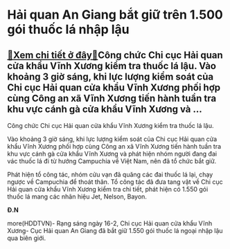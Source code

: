 Hải quan An Giang bắt giữ trên 1.500 gói thuốc lá nhập lậu
==========================================================

[:gift:Xem chi tiết ở đây:gift:](https://hddtvn.com/hai-quan-an-giang-bat-giu-tren-1-500-goi-thuoc-la-nhap-lau/)Công chức Chi cục Hải quan cửa khẩu Vĩnh Xương kiểm tra thuốc lá lậu. Vào khoảng 3 giờ sáng, khi lực lượng kiểm soát của Chi cục Hải quan cửa khẩu Vĩnh Xương phối hợp cùng Công an xã Vĩnh Xương tiến hành tuần tra khu vực cánh gà cửa khẩu Vĩnh Xương và …
-------------------------------------------------------------------------------------------------------------------------------------------------------------------------------------------------------------------------------------------------------------







 






 Công chức Chi cục Hải quan cửa khẩu Vĩnh Xương kiểm tra thuốc lá lậu. 


Vào khoảng 3 giờ sáng, khi lực lượng kiểm soát của Chi cục Hải quan cửa khẩu Vĩnh Xương phối hợp cùng Công an xã Vĩnh Xương tiến hành tuần tra khu vực cánh gà cửa khẩu Vĩnh Xương và phát hiện nhóm người đang đai vác thuốc lá đi từ hướng Campuchia về Việt Nam, nên đã tổ chức bắt giữ. 


Phát hiện tổ công tác, nhóm cửu vạn đã quăng các đai thuốc lá lại, chạy ngược về Campuchia để thoát thân. Tổ công tác đã đưa tang vật về Chi cục Hải quan cửa khẩu Vĩnh Xương kiểm tra chi tiết, phát hiện có 1.550 gói thuốc lá mang các nhãn hiệu Jet, Nelson, Bayon.









**Đ.N**



more(HDDTVN)- Rạng sáng ngày 16-2, Chi cục Hải quan cửa khẩu Vĩnh Xương- Cục Hải quan An Giang đã bắt giữ 1.550 gói thuốc lá ngoại nhập lậu qua biên giới.

